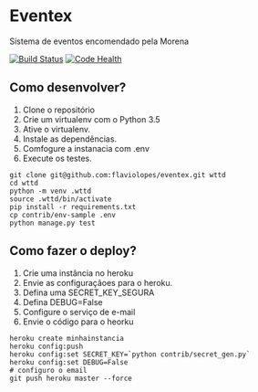 # Eventex

Sistema de eventos encomendado pela Morena

[![Build Status](https://travis-ci.org/flaviolopes/wttd.svg?branch=master)](https://travis-ci.org/flaviolopes/wttd)
[![Code Health](https://landscape.io/github/flaviolopes/wttd/master/landscape.svg?style=flat)](https://landscape.io/github/flaviolopes/wttd/master)


## Como desenvolver?

1. Clone o repositório
2. Crie um virtualenv com o Python 3.5
3. Ative o virtualenv.
4. Instale as dependências.
5. Comfogure a instanacia com .env
6. Execute os testes.

```console
git clone git@github.com:flaviolopes/eventex.git wttd
cd wttd
python -m venv .wttd
source .wttd/bin/activate
pip install -r requirements.txt
cp contrib/env-sample .env
python manage.py test
```



## Como fazer o deploy?

1. Crie uma instância no heroku
2. Envie as configuraçãoes para o heroku.
3. Defina uma SECRET_KEY_SEGURA
4. Defina DEBUG=False
5. Configure o serviço de e-mail
6. Envie o código para o heorku

```console
heroku create minhainstancia
heroku config:push
heroku config:set SECRET_KEY=`python contrib/secret_gen.py`
heroku config:set DEBUG=False
# configuro o email
git push heroku master --force
```